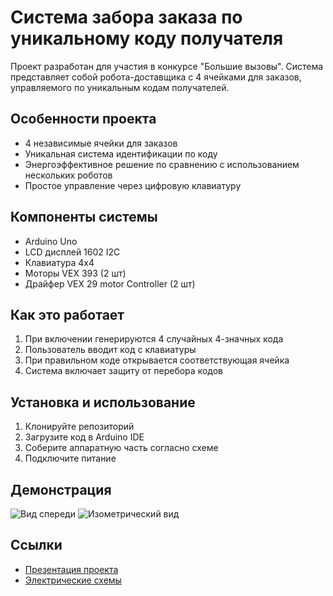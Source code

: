 # Система забора заказа по уникальному коду получателя

Проект разработан для участия в конкурсе "Большие вызовы". Система представляет собой робота-доставщика с 4 ячейками для заказов, управляемого по уникальным кодам получателей.

## Особенности проекта
- 4 независимые ячейки для заказов
- Уникальная система идентификации по коду
- Энергоэффективное решение по сравнению с использованием нескольких роботов
- Простое управление через цифровую клавиатуру

## Компоненты системы
- Arduino Uno
- LCD дисплей 1602 I2C
- Клавиатура 4x4
- Моторы VEX 393 (2 шт)
- Драйфер VEX 29 motor Controller (2 шт)

## Как это работает
1. При включении генерируются 4 случайных 4-значных кода
2. Пользователь вводит код с клавиатуры
3. При правильном коде открывается соответствующая ячейка
4. Система включает защиту от перебора кодов

## Установка и использование
1. Клонируйте репозиторий
2. Загрузите код в Arduino IDE
3. Соберите аппаратную часть согласно схеме
4. Подключите питание

## Демонстрация
![Вид спереди](/images/Robot_Front.jpg)
![Изометрический вид](/images/Robot_Isometric.jpg)

## Ссылки
- [Презентация проекта](/docs/Presentation.pdf)
- [Электрические схемы](/docs/Schematics.pdf)
